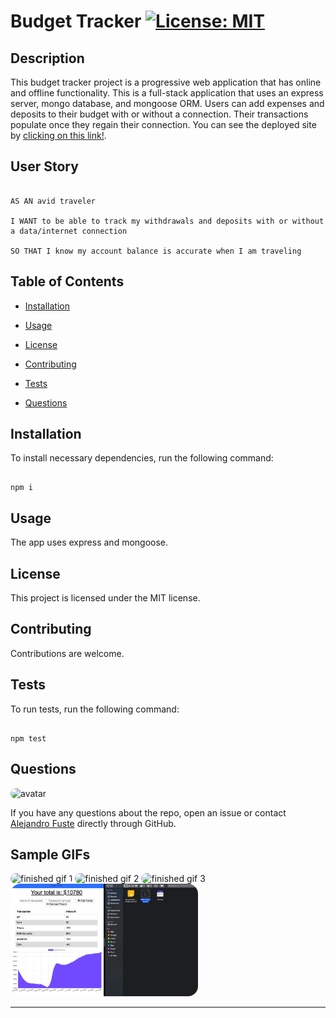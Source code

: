 
# Budget Tracker [![License: MIT](https://img.shields.io/badge/License-MIT-blue.svg)](https://opensource.org/licenses/MIT)


## Description 

This budget tracker project is a progressive web application that has online and offline functionality. This is a full-stack application that uses an express server, mongo database, and mongoose ORM. Users can add expenses and deposits to their budget with or without a connection. Their transactions populate once they regain their connection. You can see the deployed site by [clicking on this link!](https://zep-budget-tracker.herokuapp.com/). 

## User Story

```

AS AN avid traveler

I WANT to be able to track my withdrawals and deposits with or without a data/internet connection

SO THAT I know my account balance is accurate when I am traveling

```

## Table of Contents

* [Installation](#installation)

* [Usage](#usage)

* [License](#license)

* [Contributing](#contributing)

* [Tests](#tests)

* [Questions](#questions)

## Installation

To install necessary dependencies, run the following command:

```

npm i

```

## Usage

The app uses express and mongoose. 

## License

This project is licensed under the MIT license.

## Contributing

Contributions are welcome.

## Tests 

To run tests, run the following command:

```

npm test

```

## Questions

<img src="https://avatars2.githubusercontent.com/u/48495840?v=4" alt="avatar" style="border-radius: 16px" width="60"/>

If you have any questions about the repo, open an issue or contact [Alejandro Fuste](https://github.com/ZepCap) directly through GitHub.

## Sample GIFs

<img src="./public/images/gif1.gif" alt="finished gif 1" style="border-radius: 16px" width="300" height="180"/>

<img src="./public/images/gif2.gif" alt="finished gif 2" style="border-radius: 16px" width="300" height="180"/>

<img src="./public/images/gif3.gif" alt="finished gif 3" style="border-radius: 16px" width="300" height="180"/>

<img src="./public/images/PWA App.png" alt="Picture of App" style="border-radius: 16px" width="300" height="180"/>

---
